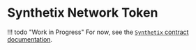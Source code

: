 # Synthetix Network Token

!!! todo "Work in Progress"
    For now, see the [`Synthetix` contract documentation](../contracts/Synthetix).
